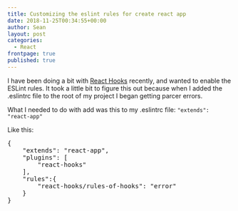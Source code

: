 ```yaml
---
title: Customizing the eslint rules for create react app 
date: 2018-11-25T00:34:55+00:00
author: Sean
layout: post
categories:
  - React
frontpage: true
published: true
---
```

I have been doing a bit with [React Hooks](https://reactjs.org/docs/hooks-intro.html) recently, and wanted to enable the ESLint rules. It took a little bit to figure this out because when I added the .eslintrc file to the root of my project I began getting parcer errors. 

What I needed to do with add was this to my .eslintrc file: `"extends": "react-app"`

Like this:

<pre class="language-js">
{
    "extends": "react-app",
    "plugins": [
        "react-hooks"
    ],
    "rules":{
        "react-hooks/rules-of-hooks": "error"
    }
}
</pre>